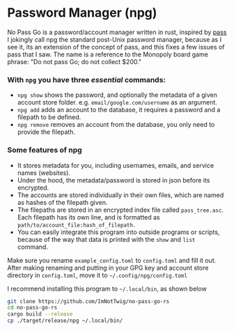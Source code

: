 # Password Manager (npg)

No Pass Go is a password/account manager written in rust, inspired by [pass](https://www.passwordstore.org)
I jokingly call npg the standard post-Unix password manager, because as I see it, its an extension of the concept of pass, and this fixes a few issues of pass that I saw.
The name is a reference to the Monopoly board game phrase: "Do not pass Go; do not collect $200."

<!-- Filepath arguments given to this program should be relative to the account store folder.
If the filepath to the account file is `~/.passwords/email/google.com/username`, then you only need to provide `email/google.com/username` as an argument. -->


### With `npg` you have three _essential_ commands:

<!-- Other commands are provided, but the below commands are all you _need_ to use this program. -->
- `npg show` shows the password, and optionally the metadata of a given account store folder. e.g. `email/google.com/username` as an argument.
- `npg add` adds an account to the database, it requires a password and a filepath to be defined.
- `npg remove` removes an account from the database, you only need to provide the filepath.


### Some features of npg

- It stores metadata for you, including usernames, emails, and service names (websites).
- Under the hood, the metadata/password is stored in json before its encrypted.
- The accounts are stored individually in their own files, which are named as hashes of the filepath given.
- The filepaths are stored in an encrypted index file called `pass_tree.asc`. Each filepath has its own line, and is formatted as `path/to/account_file:hash_of_filepath`.
- You can easily integrate this program into outside programs or scripts, because of the way that data is printed with the `show` and `list` command.
<!-- You need the rust compiler to run this program.
A universal install guide is available [here](https://rustup.rs/#). -->

Make sure you rename `example_config.toml` to `config.toml` and fill it out.
After making renaming and putting in your GPG key and account store directory in `config.toml`, move it to `~/.config/npg/config.toml`
<!-- The BaseDirectory field needs to be an absolute path e.g. `/home/user/.passwords` **NOT** `~/.passwords` -->

I recommend installing this program to `~/.local/bin`, as shown below
```bash
git clone https://github.com/ImNotTwig/no-pass-go-rs
cd no-pass-go-rs
cargo build --release
cp ./target/release/npg ~/.local/bin/
```
